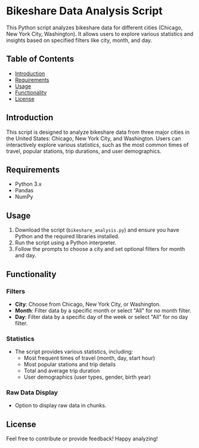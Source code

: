 # Bikeshare Data Analysis Script

This Python script analyzes bikeshare data for different cities (Chicago, New York City, Washington). It allows users to explore various statistics and insights based on specified filters like city, month, and day.

## Table of Contents
- [Introduction](#introduction)
- [Requirements](#requirements)
- [Usage](#usage)
- [Functionality](#functionality)
- [License](#license)

## Introduction

This script is designed to analyze bikeshare data from three major cities in the United States: Chicago, New York City, and Washington. Users can interactively explore various statistics, such as the most common times of travel, popular stations, trip durations, and user demographics.

## Requirements

- Python 3.x
- Pandas
- NumPy

## Usage

1. Download the script (`bikeshare_analysis.py`) and ensure you have Python and the required libraries installed.
2. Run the script using a Python interpreter.
3. Follow the prompts to choose a city and set optional filters for month and day.

## Functionality

### Filters
- **City**: Choose from Chicago, New York City, or Washington.
- **Month**: Filter data by a specific month or select "All" for no month filter.
- **Day**: Filter data by a specific day of the week or select "All" for no day filter.

### Statistics
- The script provides various statistics, including:
  - Most frequent times of travel (month, day, start hour)
  - Most popular stations and trip details
  - Total and average trip duration
  - User demographics (user types, gender, birth year)

### Raw Data Display
- Option to display raw data in chunks.

## License

Feel free to contribute or provide feedback! Happy analyzing!
